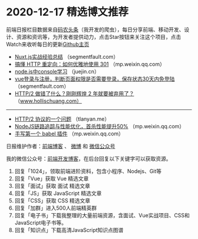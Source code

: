 # 2020-12-17 精选博文推荐

前端日报栏目数据来自[码农头条](http://hao.caibaojian.com.cn/)（我开发的爬虫），每日分享前端、移动开发、设计、资源和资讯等，为开发者提供动力，点击Star按钮来关注这个项目，点击Watch来收听每日的更新[Github主页](https://github.com/kujian/frontendDaily)
* [Nuxt.js实战经验总结](https://segmentfault.com/a/1190000038519138) （segmentfault.com）
* [搞懂 HTTP 重定向：如何优雅地使用 301](https://mp.weixin.qq.com/s/sy5AVy-QdgtvsFsowW99dw) （mp.weixin.qq.com）
* [node.js中console学习](https://juejin.cn/post/6907139784423473160) （juejin.cn）
* [vue登录与注册，判断页面权限是否需要登录，保存状态30天内免登陆](https://segmentfault.com/a/1190000038514495) （segmentfault.com）
* [HTTP/2 做错了什么？刚刚辉煌 2 年就要被弃用了？](https://www.hollischuang.com/archives/5928) （www.hollischuang.com）

***
* [HTTP/2 协议的一个问题](https://tlanyan.me/on-issue-on-http2/) （tlanyan.me）
* [NodeJS链路追踪与性能优化，首杀性能提升50%](https://mp.weixin.qq.com/s?__biz=MTEwNTM0ODI0MQ==&mid=2653453935&idx=1&sn=dd37f76919c29185a3f8939fd68ccbab) （mp.weixin.qq.com）
* [手写第一个 babel 插件](https://mp.weixin.qq.com/s?__biz=MzI3NzIzMDY0NA==&mid=2247496664&idx=1&sn=5d90dd4aac8bc92a7c5524b7f401498c) （mp.weixin.qq.com）

日报维护作者：[前端博客](http://caibaojian.com.cn/) 、 [微博](http://weibo.com/kujian) 和 [微信公众号](https://open.weixin.qq.com/qr/code?username=caibaojian_com)

我的微信公众号：[前端开发博客](https://open.weixin.qq.com/qr/code?username=caibaojian_com)，在后台回复以下关键字可以获取资源。

1. 回复「1024」，领取前端进阶资料，包含小程序、Nodejs、Git等
2. 回复「Vue」获取 Vue 精选文章
3. 回复「面试」获取 面试 精选文章
4. 回复「JS」获取 JavaScript 精选文章
5. 回复「CSS」获取 CSS 精选文章
6. 回复「加群」进入500人前端精英群
7. 回复「电子书」下载我整理的大量前端资源，含面试、Vue实战项目、CSS和JavaScript电子书等。
8. 回复「知识点」下载高清JavaScript知识点图谱